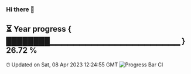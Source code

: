 ### Hi there 👋
⏳ Year progress { ████████▁▁▁▁▁▁▁▁▁▁▁▁▁▁▁▁▁▁▁▁▁▁ } 26.72 %
---
⏰ Updated on Sat, 08 Apr 2023 12:24:55 GMT
![Progress Bar CI](https://github.com/liununu/liununu/workflows/Progress%20Bar%20CI/badge.svg)
